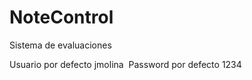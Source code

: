 # NoteControl
Sistema de evaluaciones 

Usuario por defecto jmolina
<img></img>
Password por defecto 1234
